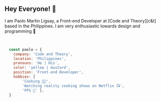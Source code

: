 ## Hey Everyone! 🤙
I am Paolo Martin Ligsay, a Front-end Developer at [Code and Theory][c&t] based in the Philippines. I am very enthusiastic towards design and programming 🎨 

<br>

```js
  const paolo = {
    company: 'Code and Theory',
    location: 'Philippines',
    pronouns: 'He | His',
    color: 'yellow | mustard',
    position: 'Front-end Developer',
    hobbies: [
        'Cooking 👨‍🍳', 
        'Watching reality cooking shows on Netflix 📺', 
        'FPS 🔫' ],
  }
```

<!-- ![Paolo Ligsay's github activity graph](https://activity-graph.herokuapp.com/graph?username=paoloLigsay&theme=dracula)


![Paolo](https://denvercoder1-github-readme-stats.vercel.app/api/?username=paoloLigsay&show_icons=true&count_private=true&theme=react&hide_border=true&bg_color=292D3E&title_color=ab47bc&icon_color=c792ea)

![Paolo](https://github-readme-stats.vercel.app/api/top-langs/?username=paoloLigsay&langs_count=8&layout=compact&theme=react&hide_border=true&bg_color=292D3E&title_color=fff&icon_color=ab47bc&hide=Jupyter%20Notebook)


[c&t]: https://www.codeandtheory.com/ -->